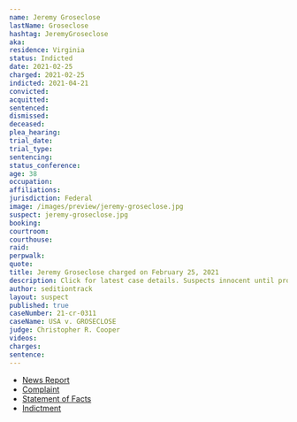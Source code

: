 ```yaml
---
name: Jeremy Groseclose
lastName: Groseclose
hashtag: JeremyGroseclose
aka:
residence: Virginia
status: Indicted
date: 2021-02-25
charged: 2021-02-25
indicted: 2021-04-21
convicted: 
acquitted:
sentenced: 
dismissed: 
deceased:
plea_hearing:
trial_date:
trial_type:
sentencing:
status_conference:
age: 38
occupation:
affiliations:
jurisdiction: Federal
image: /images/preview/jeremy-groseclose.jpg
suspect: jeremy-groseclose.jpg
booking:
courtroom:
courthouse:
raid:
perpwalk:
quote:
title: Jeremy Groseclose charged on February 25, 2021
description: Click for latest case details. Suspects innocent until proven guilty.
author: seditiontrack
layout: suspect
published: true
caseNumber: 21-cr-0311
caseName: USA v. GROSECLOSE
judge: Christopher R. Cooper
videos:
charges:
sentence:
---
```

- [News Report](https://www.wsls.com/news/local/2021/02/26/fbi-arrests-montgomery-county-man-it-believes-took-part-in-us-capitol-riots/)
- [Complaint](https://www.justice.gov/usao-dc/case-multi-defendant/file/1378661/download)
- [Statement of Facts](https://www.justice.gov/usao-dc/case-multi-defendant/file/1378656/download)
- [Indictment](https://www.justice.gov/usao-dc/case-multi-defendant/file/1459361/download)
